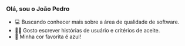 ### Olá, sou o João Pedro 

- 💻 Buscando conhecer mais sobre a área de qualidade de software.
- ✍🏻 Gosto escrever histórias de usuário e critérios de aceite.
- 🔵 Minha cor favorita é azul!

  
